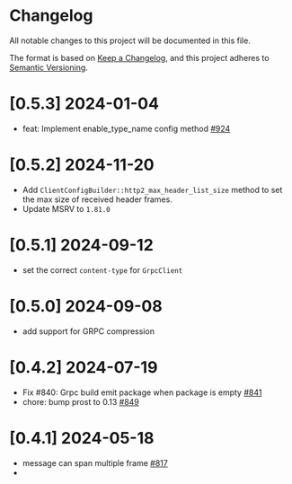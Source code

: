 # Changelog
All notable changes to this project will be documented in this file.

The format is based on [Keep a Changelog](https://keepachangelog.com/en/1.0.0/),
and this project adheres to [Semantic Versioning](https://semver.org/spec/v2.0.0.html).

# [0.5.3] 2024-01-04

- feat: Implement enable_type_name config method [#924](https://github.com/poem-web/poem/pull/924)

# [0.5.2] 2024-11-20

- Add `ClientConfigBuilder::http2_max_header_list_size` method to set the max size of received header frames.
- Update MSRV to `1.81.0`

# [0.5.1] 2024-09-12

- set the correct `content-type` for `GrpcClient`

# [0.5.0] 2024-09-08

- add support for GRPC compression

# [0.4.2] 2024-07-19

- Fix #840: Grpc build emit package when package is empty [#841](https://github.com/poem-web/poem/pull/841)
- chore: bump prost to 0.13 [#849](https://github.com/poem-web/poem/pull/849)

# [0.4.1] 2024-05-18

- message can span multiple frame [#817](https://github.com/poem-web/poem/pull/817)
- 
